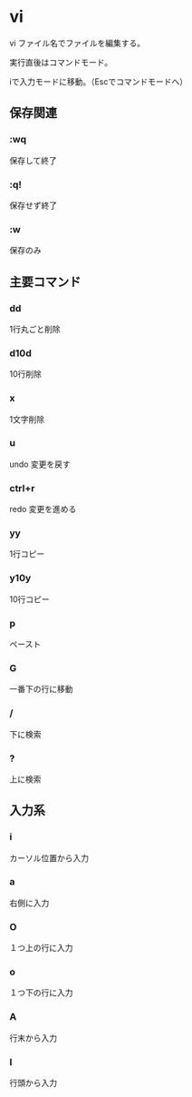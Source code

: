 # vi
vi ファイル名でファイルを編集する。

実行直後はコマンドモード。

iで入力モードに移動。（Escでコマンドモードへ）

## 保存関連
### :wq
保存して終了
### :q!
保存せず終了
### :w
保存のみ

## 主要コマンド
### dd
1行丸ごと削除
### d10d
10行削除
### x
1文字削除
### u
undo 変更を戻す
### ctrl+r
redo 変更を進める
### yy
1行コピー
### y10y
10行コピー
### p
ペースト
### G
一番下の行に移動
### /
下に検索
### ?
上に検索

## 入力系
### i
カーソル位置から入力
### a
右側に入力
### O
１つ上の行に入力
### o
１つ下の行に入力
### A
行末から入力
### I
行頭から入力
